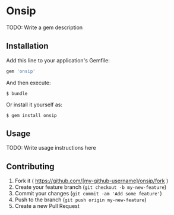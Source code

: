 # Onsip

TODO: Write a gem description

## Installation

Add this line to your application's Gemfile:

```ruby
gem 'onsip'
```

And then execute:

    $ bundle

Or install it yourself as:

    $ gem install onsip

## Usage

TODO: Write usage instructions here

## Contributing

1. Fork it ( https://github.com/[my-github-username]/onsip/fork )
2. Create your feature branch (`git checkout -b my-new-feature`)
3. Commit your changes (`git commit -am 'Add some feature'`)
4. Push to the branch (`git push origin my-new-feature`)
5. Create a new Pull Request
